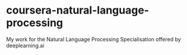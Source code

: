 # coursera-natural-language-processing
My work for the Natural Language Processing Specialisation offered by deeplearning.ai
